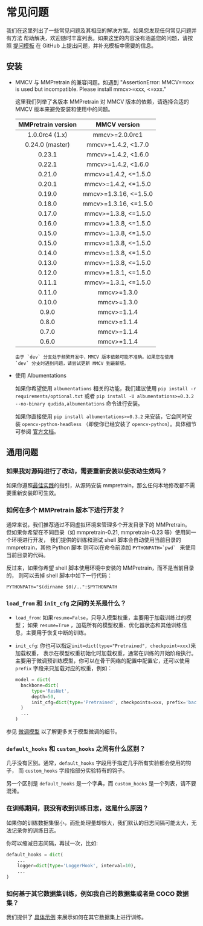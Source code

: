 # 常见问题

我们在这里列出了一些常见问题及其相应的解决方案。如果您发现任何常见问题并有方法
帮助解决，欢迎随时丰富列表。如果这里的内容没有涵盖您的问题，请按照
[提问模板](https://github.com/open-mmlab/mmclassification/issues/new/choose)
在 GitHub 上提出问题，并补充模板中需要的信息。

## 安装

- MMCV 与 MMPretrain 的兼容问题。如遇到
  "AssertionError: MMCV==xxx is used but incompatible. Please install mmcv>=xxx, \<=xxx."

  这里我们列举了各版本 MMPretrain 对 MMCV 版本的依赖，请选择合适的 MMCV
  版本来避免安装和使用中的问题。

  | MMPretrain version |      MMCV version      |
  | :----------------: | :--------------------: |
  |   1.0.0rc4 (1.x)   |     mmcv>=2.0.0rc1     |
  |  0.24.0 (master)   |  mmcv>=1.4.2, \<1.7.0  |
  |       0.23.1       |  mmcv>=1.4.2, \<1.6.0  |
  |       0.22.1       |  mmcv>=1.4.2, \<1.6.0  |
  |       0.21.0       | mmcv>=1.4.2, \<=1.5.0  |
  |       0.20.1       | mmcv>=1.4.2, \<=1.5.0  |
  |       0.19.0       | mmcv>=1.3.16, \<=1.5.0 |
  |       0.18.0       | mmcv>=1.3.16, \<=1.5.0 |
  |       0.17.0       | mmcv>=1.3.8, \<=1.5.0  |
  |       0.16.0       | mmcv>=1.3.8, \<=1.5.0  |
  |       0.15.0       | mmcv>=1.3.8, \<=1.5.0  |
  |       0.15.0       | mmcv>=1.3.8, \<=1.5.0  |
  |       0.14.0       | mmcv>=1.3.8, \<=1.5.0  |
  |       0.13.0       | mmcv>=1.3.8, \<=1.5.0  |
  |       0.12.0       | mmcv>=1.3.1, \<=1.5.0  |
  |       0.11.1       | mmcv>=1.3.1, \<=1.5.0  |
  |       0.11.0       |      mmcv>=1.3.0       |
  |       0.10.0       |      mmcv>=1.3.0       |
  |       0.9.0        |      mmcv>=1.1.4       |
  |       0.8.0        |      mmcv>=1.1.4       |
  |       0.7.0        |      mmcv>=1.1.4       |
  |       0.6.0        |      mmcv>=1.1.4       |

  ```{note}
  由于 `dev` 分支处于频繁开发中，MMCV 版本依赖可能不准确。如果您在使用
  `dev` 分支时遇到问题，请尝试更新 MMCV 到最新版。
  ```

- 使用 Albumentations

  如果你希望使用 `albumentations` 相关的功能，我们建议使用 `pip install -r requirements/optional.txt` 或者
  `pip install -U albumentations>=0.3.2 --no-binary qudida,albumentations` 命令进行安装。

  如果你直接使用 `pip install albumentations>=0.3.2` 来安装，它会同时安装 `opencv-python-headless`
  （即使你已经安装了 `opencv-python`）。具体细节可参阅
  [官方文档](https://albumentations.ai/docs/getting_started/installation/#note-on-opencv-dependencies)。

## 通用问题

### 如果我对源码进行了改动，需要重新安装以使改动生效吗？

如果你遵照[最佳实践](../get_started.md#最佳实践)的指引，从源码安装 mmpretrain，那么任何本地修改都不需要重新安装即可生效。

### 如何在多个 MMPretrain 版本下进行开发？

通常来说，我们推荐通过不同虚拟环境来管理多个开发目录下的 MMPretrain。
但如果你希望在不同目录（如 mmpretrain-0.21, mmpretrain-0.23 等）使用同一个环境进行开发，
我们提供的训练和测试 shell 脚本会自动使用当前目录的 mmpretrain，其他 Python 脚本
则可以在命令前添加 `` PYTHONPATH=`pwd`  `` 来使用当前目录的代码。

反过来，如果你希望 shell 脚本使用环境中安装的 MMPretrain，而不是当前目录的，
则可以去掉 shell 脚本中如下一行代码：

```shell
PYTHONPATH="$(dirname $0)/..":$PYTHONPATH
```

### `load_from` 和 `init_cfg` 之间的关系是什么？

- `load_from`: 如果`resume=False`，只导入模型权重，主要用于加载训练过的模型；
  如果 `resume=True` ，加载所有的模型权重、优化器状态和其他训练信息，主要用于恢复中断的训练。

- `init_cfg`: 你也可以指定`init=dict(type="Pretrained", checkpoint=xxx)`来加载权重，
  表示在模型权重初始化时加载权重，通常在训练的开始阶段执行。
  主要用于微调预训练模型，你可以在骨干网络的配置中配置它，还可以使用 `prefix` 字段来只加载对应的权重，例如：

  ```python
  model = dict(
    backbone=dict(
        type='ResNet',
        depth=50,
        init_cfg=dict(type='Pretrained', checkpoints=xxx, prefix='backbone'),
    )
    ...
  )
  ```

参见 [微调模型](../user_guides/finetune.md) 以了解更多关于模型微调的细节。

### `default_hooks` 和 `custom_hooks` 之间有什么区别？

几乎没有区别。通常，`default_hooks` 字段用于指定几乎所有实验都会使用的钩子，
而 `custom_hooks` 字段指部分实验特有的钩子。

另一个区别是 `default_hooks` 是一个字典，而 `custom_hooks` 是一个列表，请不要混淆。

### 在训练期间，我没有收到训练日志，这是什么原因？

如果你的训练数据集很小，而批处理量却很大，我们默认的日志间隔可能太大，无法记录你的训练日志。

你可以缩减日志间隔，再试一次，比如:

```python
default_hooks = dict(
    ...
    logger=dict(type='LoggerHook', interval=10),
    ...
)
```

### 如何基于其它数据集训练，例如我自己的数据集或者是 COCO 数据集？

我们提供了 [具体示例](./pretrain_custom_dataset.md) 来展示如何在其它数据集上进行训练。
